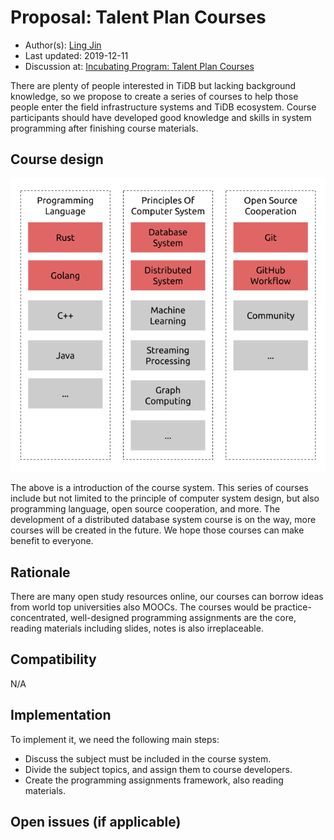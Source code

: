 # Proposal: Talent Plan Courses

- Author(s): [Ling Jin](https://github.com/JinLingChristoher)
- Last updated: 2019-12-11
- Discussion at: [Incubating Program: Talent Plan Courses](https://github.com/pingcap/community/issues/130)

There are plenty of people interested in TiDB but lacking background knowledge, so we propose to create a series of courses to help those people enter the field infrastructure systems and TiDB ecosystem. Course participants should have developed good knowledge and skills in system programming after finishing course materials.

## Course design

![course map](./course-ex.png)

The above is a introduction of the course system. This series of courses include but not limited to the principle of computer system design, but also programming language, open source cooperation, and more. The development of a distributed database system course is on the way, more courses will be created in the future. We hope those courses can make benefit to everyone.

## Rationale

There are many open study resources online, our courses can borrow ideas from world top universities also MOOCs. The courses would be practice-concentrated, well-designed programming assignments are the core, reading materials including slides, notes is also irreplaceable.

## Compatibility

N/A

## Implementation

To implement it, we need the following main steps:

- Discuss the subject must be included in the course system.
- Divide the subject topics, and assign them to course developers.
- Create the programming assignments framework, also reading materials.

## Open issues (if applicable)

